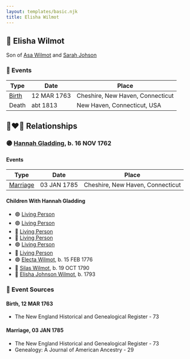 ```yaml
---
layout: templates/basic.njk
title: Elisha Wilmot
---
```

## 🔵 Elisha Wilmot

Son of [Asa Wilmot](/people/1/15735504) and [Sarah Johson](/people/4/48968878)

### 📆 Events

Type | Date | Place
------ | ------ | ------
[Birth](#event-777d234f-67d2-4472-b75a-3cc848997f1a) | 12 MAR 1763 | Cheshire, New Haven, Connecticut
Death | abt 1813 | New Haven, Connecticut, USA

## 👩‍❤️‍👨 Relationships

### 🟣 [Hannah Gladding](/people/8/88055086), b. 16 NOV 1762

#### Events

Type | Date | Place
------ | ------ | ------
[Marriage](#event-666c6426-621a-4130-b3df-728b00c51646) | 03 JAN 1785 | Cheshire, New Haven, Connecticut
#### Children With Hannah Gladding
* 🟣 [Living Person](/people/9/98438457)
* 🟣 [Living Person](/people/6/62537801)
* 🔵 [Living Person](/people/8/85964764)
* 🔵 [Living Person](/people/1/14986330)
* 🟣 [Living Person](/people/7/70258360)
* 🔵 [Living Person](/people/2/2148356)
* 🟣 [Electa Wilmot](/people/7/77370498), b. 15 FEB 1776
* 🔵 [Silas Wilmot](/people/4/49979698), b. 19 OCT 1790
* 🔵 [Elisha Johnson Wilmot](/people/5/57693706), b. 1793
### 📰 Event Sources

#### <a id="event-777d234f-67d2-4472-b75a-3cc848997f1a"></a> Birth, 12 MAR 1763
* The New England Historical and Genealogical Register  - 73

#### <a id="event-666c6426-621a-4130-b3df-728b00c51646"></a> Marriage, 03 JAN 1785
* The New England Historical and Genealogical Register  - 73
* Genealogy: A Journal of American Ancestry  - 29